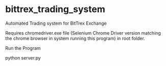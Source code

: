 # bittrex_trading_system

Automated Trading system for BitTrex Exchange

Requires chromedriver.exe file (Selenium Chrome Driver version matching the chrome browser in system running this program) in root folder.

Run the Program

python server.py

